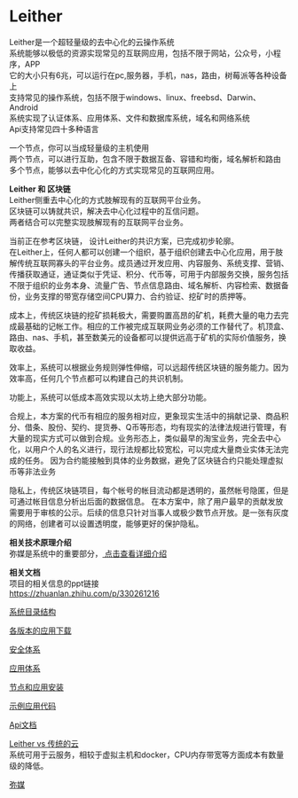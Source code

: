 Leither
========
Leither是一个超轻量级的去中心化的云操作系统  
系统能够以极低的资源实现常见的互联网应用，包括不限于网站，公众号，小程序，APP    
它的大小只有6兆，可以运行在pc,服务器，手机，nas，路由，树莓派等各种设备上  
支持常见的操作系统，包括不限于windows、linux、freebsd、Darwin、Android     
系统实现了认证体系、应用体系、文件和数据库系统，域名和网络系统  
Api支持常见四十多种语言    

一个节点，你可以当成轻量级的主机使用  
两个节点，可以进行互助，包含不限于数据互备、容错和均衡，域名解析和路由  
多个节点，能够以去中化心化的方式实现常见的互联网应用。  

**Leither 和 区块链**  
Leither侧重去中心化的方式肢解现有的互联网平台业务。  
区块链可以铸就共识，解决去中心化过程中的互信问题。  
两者结合可以完整实现肢解现有的互联网平台业务。      

当前正在参考区块链， 设计Leither的共识方案，已完成初步轮廓。    
在Leither上，任何人都可以创建一个组织，基于组织创建去中心化应用，用于肢解传统互联网寡头的平台业务。成员通过开发应用、内容服务、系统支撑、营销、传播获取通证，通证类似于凭证、积分、代币等，可用于内部服务交换，服务包括不限于组织的业务本身、流量广告、节点信息路由、域名解析、内容检索、数据备份，业务支撑的带宽存储空间CPU算力、合约验证、挖矿时的质押等。   

成本上，传统区块链的挖矿损耗极大，需要购置高昂的矿机，耗费大量的电力去完成最基础的记帐工作。相应的工作被完成互联网业务必须的工作替代了。机顶盒、路由、nas、手机，甚至数美元的设备都可以提供远高于矿机的实际价值服务，换取收益。 

效率上，系统可以根据业务规则弹性伸缩，可以远超传统区块链的服务能力。因为效率高，任何几个节点都可以构建自己的共识机制。  

功能上，系统可以低成本高效实现以太坊上绝大部分功能。  

合规上，本方案的代币有相应的服务相对应，更象现实生活中的捐献记录、商品积分、借条、股份、契约、提货券、Q币等形态，均有现实的法律法规进行管理，有大量的现实方式可以做到合规。业务形态上，类似最早的淘宝业务，完全去中心化，以用户个人的名义进行，现行法规都比较宽松，可以完成大量商业实体无法完成的任务。  因为合约能接触到具体的业务数据，避免了区块链合约只能处理虚拟币等非法业务  

隐私上，传统区块链项目，每个帐号的帐目流动都是透明的，虽然帐号隐匿，但是可通过帐目信息分析出后面的数据信息。 在本方案中，除了用户最早的贡献发放需要用于审核的公示。后续的信息只针对当事人或极少数节点开放。是一张有灰度的网络，创建者可以设置透明度，能够更好的保护隐私。


**相关技术原理介绍**  
弥媒是系统中的重要部分，<a href="./doc/MiMei.md"> 点击查看详细介绍</a>  

  
**相关文档**  
项目的相关信息的ppt链接  
<https://zhuanlan.zhihu.com/p/330261216>

<a href="./doc/Directory.md"> 系统目录结构</a>  

<a href="./bin/"> 各版本的应用下载</a>  
  
<a href="./doc/Pki.md"> 安全体系</a>  

<a href="./doc/Applition.md"> 应用体系</a>  

<a href="./doc/Setup.md"> 节点和应用安装</a>  
  
<a href="./opt/dav/"> 示例应用代码</a>  
  
<a href="./api/Api.md"> Api文档</a>  
    
<a href="./doc/PaaS.md"> Leither vs 传统的云</a>   
系统可用于云服务，相较于虚拟主机和docker，CPU内存带宽等方面成本有数量级的降低。

<a href="./doc/MiMei.md"> 弥媒</a>  

